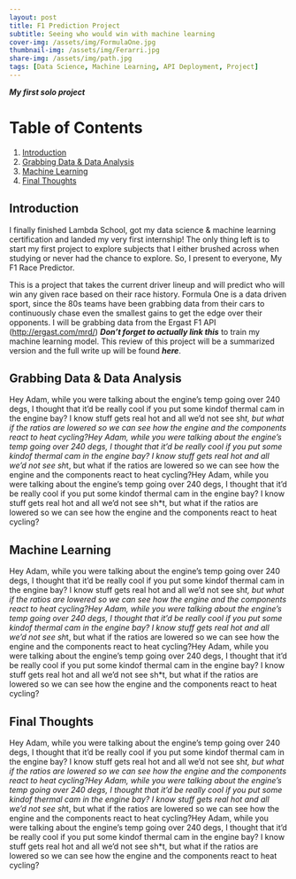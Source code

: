 ```yaml
---
layout: post
title: F1 Prediction Project
subtitle: Seeing who would win with machine learning
cover-img: /assets/img/FormulaOne.jpg
thumbnail-img: /assets/img/Ferarri.jpg
share-img: /assets/img/path.jpg
tags: [Data Science, Machine Learning, API Deployment, Project]
---
```

***My first solo project*** 

# Table of Contents
1. [Introduction](#introduction)
2. [Grabbing Data & Data Analysis](#grabbing-data-&-data-analysis)
4. [Machine Learning](#machine-learning)
5. [Final Thoughts](#final-thoughts)

## Introduction
I finally finished Lambda School, got my data science & machine learning certification and landed my very first internship! The only thing left is to start my first project to explore subjects that I either brushed across when studying or never had the chance to explore. So, I present to everyone, My F1 Race Predictor. 

This is a project that takes the current driver lineup and will predict who will win any given race based on their race history. Formula One is a data driven sport, since the 80s teams have been grabbing data from their cars to continuously chase even the smallest gains to get the edge over their opponents. I will be grabbing data from the Ergast F1 API (http://ergast.com/mrd/) ***Don’t forget to actually link this*** to train my machine learning model. This review of this project will be a summarized version and the full write up will be found ***here***. 

## Grabbing Data & Data Analysis
Hey Adam, while you were talking about the engine’s temp going over 240 degs, I thought that it’d be really cool if you put some kindof thermal cam in the engine bay? I know stuff gets real hot and all we’d not see sh*t, but what if the ratios are lowered so we can see how the engine and the components react to heat cycling?Hey Adam, while you were talking about the engine’s temp going over 240 degs, I thought that it’d be really cool if you put some kindof thermal cam in the engine bay? I know stuff gets real hot and all we’d not see sh*t, but what if the ratios are lowered so we can see how the engine and the components react to heat cycling?Hey Adam, while you were talking about the engine’s temp going over 240 degs, I thought that it’d be really cool if you put some kindof thermal cam in the engine bay? I know stuff gets real hot and all we’d not see sh*t, but what if the ratios are lowered so we can see how the engine and the components react to heat cycling?
## Machine Learning
Hey Adam, while you were talking about the engine’s temp going over 240 degs, I thought that it’d be really cool if you put some kindof thermal cam in the engine bay? I know stuff gets real hot and all we’d not see sh*t, but what if the ratios are lowered so we can see how the engine and the components react to heat cycling?Hey Adam, while you were talking about the engine’s temp going over 240 degs, I thought that it’d be really cool if you put some kindof thermal cam in the engine bay? I know stuff gets real hot and all we’d not see sh*t, but what if the ratios are lowered so we can see how the engine and the components react to heat cycling?Hey Adam, while you were talking about the engine’s temp going over 240 degs, I thought that it’d be really cool if you put some kindof thermal cam in the engine bay? I know stuff gets real hot and all we’d not see sh*t, but what if the ratios are lowered so we can see how the engine and the components react to heat cycling?
## Final Thoughts
Hey Adam, while you were talking about the engine’s temp going over 240 degs, I thought that it’d be really cool if you put some kindof thermal cam in the engine bay? I know stuff gets real hot and all we’d not see sh*t, but what if the ratios are lowered so we can see how the engine and the components react to heat cycling?Hey Adam, while you were talking about the engine’s temp going over 240 degs, I thought that it’d be really cool if you put some kindof thermal cam in the engine bay? I know stuff gets real hot and all we’d not see sh*t, but what if the ratios are lowered so we can see how the engine and the components react to heat cycling?Hey Adam, while you were talking about the engine’s temp going over 240 degs, I thought that it’d be really cool if you put some kindof thermal cam in the engine bay? I know stuff gets real hot and all we’d not see sh*t, but what if the ratios are lowered so we can see how the engine and the components react to heat cycling?



